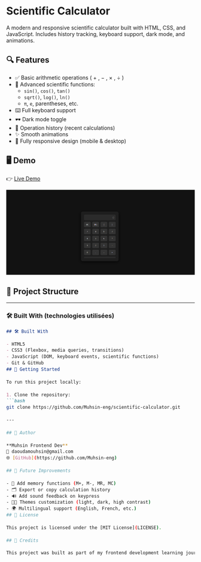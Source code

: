 # Scientific Calculator

A modern and responsive scientific calculator built with HTML, CSS, and JavaScript. Includes history tracking, keyboard support, dark mode, and animations.

## 🔍 Features

- ✅ Basic arithmetic operations ( + , − , × , ÷ )
- 🧮 Advanced scientific functions: 
  - `sin()`, `cos()`, `tan()`
  - `sqrt()`, `log()`, `ln()`
  - `π`, `e`, parentheses, etc.
- ⌨️ Full keyboard support
- 🕶️ Dark mode toggle
- 🧠 Operation history (recent calculations)
- ✨ Smooth animations
- 📱 Fully responsive design (mobile & desktop)

## 🖥️ Demo

👉 [Live Demo](https://muhsin-eng.github.io/scientific-calculator)

![screenshot](./screenshot.png)

## 📁 Project Structure

---

### 🛠️ Built With (technologies utilisées)

```markdown
## 🛠️ Built With

- HTML5
- CSS3 (Flexbox, media queries, transitions)
- JavaScript (DOM, keyboard events, scientific functions)
- Git & GitHub
## 🚀 Getting Started

To run this project locally:

1. Clone the repository:
```bash
git clone https://github.com/Muhsin-eng/scientific-calculator.git

---

## 🙋 Author

**Muhsin Frontend Dev**  
📧 daoudamouhsin@gmail.com  
🌐 [GitHub](https://github.com/Muhsin-eng)

## 🔧 Future Improvements

- 🧾 Add memory functions (M+, M-, MR, MC)
- 🗂️ Export or copy calculation history
- 🔊 Add sound feedback on keypress
- 🧑‍🎨 Themes customization (light, dark, high contrast)
- 🌍 Multilingual support (English, French, etc.)
## 📝 License

This project is licensed under the [MIT License](LICENSE).

## 🙏 Credits

This project was built as part of my frontend development learning journey. 

